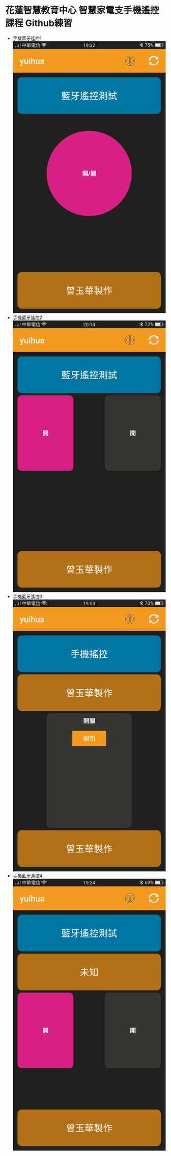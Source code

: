# 花蓮智慧教育中心 智慧家電支手機遙控課程 Github練習
* 手機藍牙遙控1
![alt 文字](test1.png "手機藍牙遙控畫面截圖")
* 手機藍牙遙控2
![alt 文字](test2.png "手機藍牙遙控畫面截圖")
* 手機藍牙遙控3
![alt 文字](test3.png "手機藍牙遙控畫面截圖")
* 手機藍牙遙控4
![alt 文字](test4.png "手機藍牙遙控畫面截圖")

